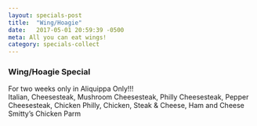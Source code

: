 ```yaml
---
layout: specials-post
title:  "Wing/Hoagie"
date:   2017-05-01 20:59:39 -0500
meta: All you can eat wings!
category: specials-collect
---
```


### Wing/Hoagie Special
For two weeks only in Aliquippa Only!!!
<br>
Italian, Cheesesteak, Mushroom Cheesesteak, Philly Cheesesteak, Pepper Cheesesteak, Chicken Philly, Chicken, Steak & Cheese, Ham and Cheese Smitty’s Chicken Parm
